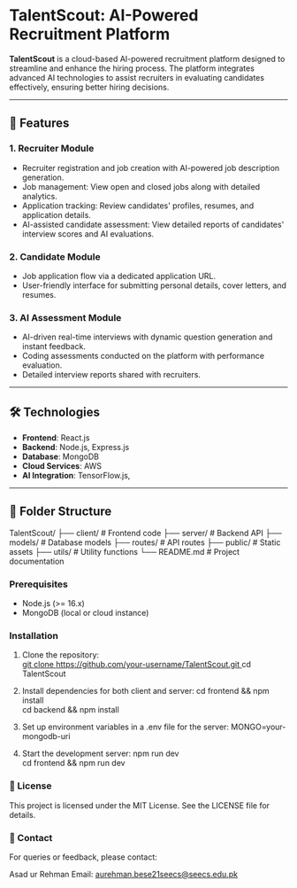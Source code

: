 # TalentScout: AI-Powered Recruitment Platform  

**TalentScout** is a cloud-based AI-powered recruitment platform designed to streamline and enhance the hiring process. The platform integrates advanced AI technologies to assist recruiters in evaluating candidates effectively, ensuring better hiring decisions.  

---

## 🚀 Features  

### 1. **Recruiter Module**  
- Recruiter registration and job creation with AI-powered job description generation.  
- Job management: View open and closed jobs along with detailed analytics.  
- Application tracking: Review candidates' profiles, resumes, and application details.  
- AI-assisted candidate assessment: View detailed reports of candidates' interview scores and AI evaluations.  

### 2. **Candidate Module**  
- Job application flow via a dedicated application URL.  
- User-friendly interface for submitting personal details, cover letters, and resumes.  

### 3. **AI Assessment Module**  
- AI-driven real-time interviews with dynamic question generation and instant feedback.  
- Coding assessments conducted on the platform with performance evaluation.  
- Detailed interview reports shared with recruiters.  

---

## 🛠️ Technologies  

- **Frontend**: React.js  
- **Backend**: Node.js, Express.js  
- **Database**: MongoDB  
- **Cloud Services**: AWS  
- **AI Integration**: TensorFlow.js,

---

## 📂 Folder Structure  

TalentScout/ ├── client/ # Frontend code
├── server/ # Backend API
├── models/ # Database models
├── routes/ # API routes
├── public/ # Static assets
├── utils/ # Utility functions
└── README.md # Project documentation

### Prerequisites  

- Node.js (>= 16.x)  
- MongoDB (local or cloud instance)  

### Installation  

1. Clone the repository:  
   [git clone https://github.com/your-username/TalentScout.git  ](https://github.com/Asadur-Rehman/TalentScout.git)
   cd TalentScout
   
2. Install dependencies for both client and server:
   cd frontend && npm install  
   cd backend && npm install
   
3. Set up environment variables in a .env file for the server:
   MONGO=your-mongodb-uri  

4. Start the development server:
   npm run dev  
   cd frontend && npm run dev
    
### 📄 License
This project is licensed under the MIT License. See the LICENSE file for details.

### 📧 Contact
For queries or feedback, please contact:

Asad ur Rehman
Email: aurehman.bese21seecs@seecs.edu.pk
